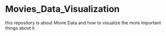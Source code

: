 # Movies_Data_Visualization
 this repository is about Movie Data and how to visualize the more important things about it
